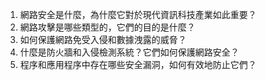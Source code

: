 1. 網路安全是什麼，為什麼它對於現代資訊科技產業如此重要？
2. 網路攻擊是哪些類型的，它們的目的是什麼？
3. 如何保護網路免受入侵和數據洩露的威脅？
4. 什麼是防火牆和入侵檢測系統？它們如何保護網路安全？
5. 程序和應用程序中存在哪些安全漏洞，如何有效地防止它們？